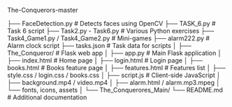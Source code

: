 The-Conquerors-master

├── FaceDetection.py           # Detects faces using OpenCV
├── TASK_6.py                   # Task 6 script
├── Task2.py - Task6.py         # Various Python exercises
├── Task4_Game1.py / Task4_Game2.py  # Mini-games
├── alarm222.py                 # Alarm clock script
├── tasks.json                  # Task data for scripts
│
├── The_Conqueror/              # Flask web app
│   ├── app.py                  # Main Flask application
│   ├── index.html              # Home page
│   ├── login.html              # Login page
│   ├── books.html              # Books feature page
│   ├── features.html           # Features list
│   ├── style.css / login.css / books.css
│   ├── script.js               # Client-side JavaScript
│   ├── background.mp4 / video.mp4
│   ├── alarm.html / alarm.mp3.mpeg
│   └── fonts, icons, assets
│
└── The_Conquerores_Main/
    └── README.md               # Additional documentation
